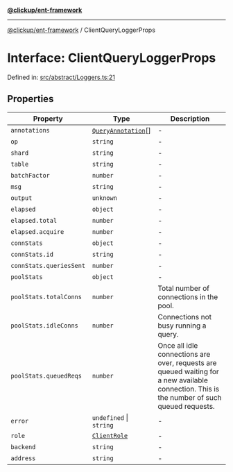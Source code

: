 [**@clickup/ent-framework**](../README.md)

***

[@clickup/ent-framework](../globals.md) / ClientQueryLoggerProps

# Interface: ClientQueryLoggerProps

Defined in: [src/abstract/Loggers.ts:21](https://github.com/clickup/ent-framework/blob/master/src/abstract/Loggers.ts#L21)

## Properties

| Property | Type | Description |
| ------ | ------ | ------ |
| <a id="annotations"></a> `annotations` | [`QueryAnnotation`](QueryAnnotation.md)[] | - |
| <a id="op"></a> `op` | `string` | - |
| <a id="shard"></a> `shard` | `string` | - |
| <a id="table"></a> `table` | `string` | - |
| <a id="batchfactor"></a> `batchFactor` | `number` | - |
| <a id="msg"></a> `msg` | `string` | - |
| <a id="output"></a> `output` | `unknown` | - |
| <a id="elapsed"></a> `elapsed` | `object` | - |
| `elapsed.total` | `number` | - |
| `elapsed.acquire` | `number` | - |
| <a id="connstats"></a> `connStats` | `object` | - |
| `connStats.id` | `string` | - |
| `connStats.queriesSent` | `number` | - |
| <a id="poolstats"></a> `poolStats` | `object` | - |
| `poolStats.totalConns` | `number` | Total number of connections in the pool. |
| `poolStats.idleConns` | `number` | Connections not busy running a query. |
| `poolStats.queuedReqs` | `number` | Once all idle connections are over, requests are queued waiting for a new available connection. This is the number of such queued requests. |
| <a id="error"></a> `error` | `undefined` \| `string` | - |
| <a id="role"></a> `role` | [`ClientRole`](../type-aliases/ClientRole.md) | - |
| <a id="backend"></a> `backend` | `string` | - |
| <a id="address"></a> `address` | `string` | - |
